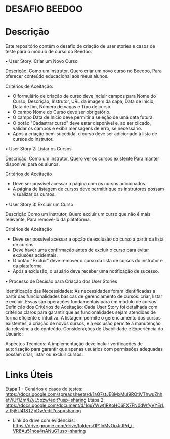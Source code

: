 # DESAFIO BEEDOO

# Descrição
Este repositório contém o desafio de criação de user stories e casos de teste para o módulo de curso do Beedoo.

•	User Story: Criar um Novo Curso

Descrição:
Como um instrutor,
Quero criar um novo curso no Beedoo,
Para oferecer conteúdo educacional aos meus alunos.

Critérios de Aceitação:
- O formulário de criação de curso deve incluir campos para Nome do Curso, Descrição, Instrutor, URL da imagem da capa, Data de Início, Data de fim, Número de vagas e Tipo de curso.
- O campo Nome do Curso deve ser obrigatório.
- O campo Data de Início deve permitir a seleção de uma data futura.
- O botão "Cadastrar curso" deve estar disponível e, ao ser clicado, validar os campos e exibir mensagens de erro, se necessário.
- Após a criação bem-sucedida, o curso deve ser adicionado à lista de cursos do instrutor.

•	User Story 2: Listar os Cursos

Descrição: 
Como um instrutor, 
Quero ver os cursos existente
Para manter disponível para os alunos.

Critérios de Aceitação
- Deve ser possível acessar a página com os cursos adicionados.
- A página de listagem de cursos deve permitir que os instrutores possam visualizar os cursos.

•	User Story 3: Excluir um Curso

Descrição
Como um instrutor, 
Quero excluir um curso que não é mais relevante,
Para removê-lo da plataforma.

Critérios de Aceitação
- Deve ser possível acessar a opção de exclusão do curso a partir da lista de cursos.
- Deve haver uma confirmação antes de excluir o curso para evitar exclusões acidentais.
- O botão "Excluir" deve remover o curso da lista de cursos do instrutor e da plataforma.
- Após a exclusão, o usuário deve receber uma notificação de sucesso.

•	Processo de Decisão para Criação dos User Stories

Identificação das Necessidades:
As necessidades foram identificadas a partir das funcionalidades básicas de gerenciamento de cursos: criar, listar e excluir. Essas são operações fundamentais para um módulo de cursos.
Definição dos Critérios de Aceitação:
Cada User Story foi detalhada com critérios claros para garantir que as funcionalidades sejam atendidas de forma eficiente e intuitiva. A listagem permite o gerenciamento dos cursos existentes, a criação de novos cursos, e a exclusão permite a manutenção da relevância do conteúdo.
Considerações de Usabilidade e Experiência do Usuário:

Aspectos Técnicos:
A implementação deve incluir verificações de autorização para garantir que apenas usuários com permissões adequadas possam criar, listar ou excluir cursos.

# Links Úteis
Etapa 1 - Cenários e casos de testes: https://docs.google.com/spreadsheets/d/1aQ7stJE8MxMul9ROtlVThwuZhhef7iUf1Zm4ZyL5pzw/edit?usp=sharing 
Etapa 2: https://docs.google.com/document/d/1quYWwfIRKoHC6FX7FN0dWfyVYErLv-t5j5U418TZpDw/edit?usp=sharing
- Link do drive com evidências: https://drive.google.com/drive/folders/1P1lnMvOpJrJPd_i-VR8Au51noa4nANuG?usp=sharing

